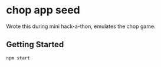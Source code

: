 # chop app seed

Wrote this during mini hack-a-thon, emulates the chop game.

## Getting Started

```
npm start
```
